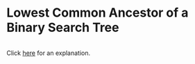 # Lowest Common Ancestor of a Binary Search Tree 

~~~java

~~~

Click [here](Explanation.md) for an explanation.

